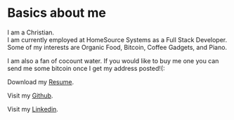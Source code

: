 # Basics about me

I am a Christian.<br>
I am currently employed at HomeSource Systems as a Full Stack Developer.<br>
Some of my interests are Organic Food, Bitcoin, Coffee Gadgets, and Piano.<br>

I am also a fan of cocount water. If you would like to buy me one you can send me some bitcoin once I get my address posted!(:

Download my [Resume](../pdfs/Nicholas_Chiarulli_Resume.pdf).

Visit my [Github](https://github.com/nicholaschiarulli).

Visit my [Linkedin](https://www.linkedin.com/in/nicholaschiarulli/).

